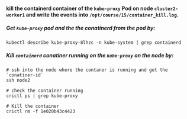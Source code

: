 #### kill the containerd container of the `kube-proxy` Pod on node `cluster2-worker1` and write the events into `/opt/course/15/container_kill.log`.

##### Get `kube-proxy` pod and the the conatinerd from the pod by:
```
kubectl describe kube-proxy-8lhzc -n kube-system | grep containerd
```

##### Kill `containerd` conatiner running on the `kube-proxy` on the node by:
```
# ssh into the node where the contaner is running and get the `conatiner-id`
ssh node2

# check the container running
crictl ps | grep kube-proxy

# Kill the container 
crictl rm -f 1e020b43c4423
```
